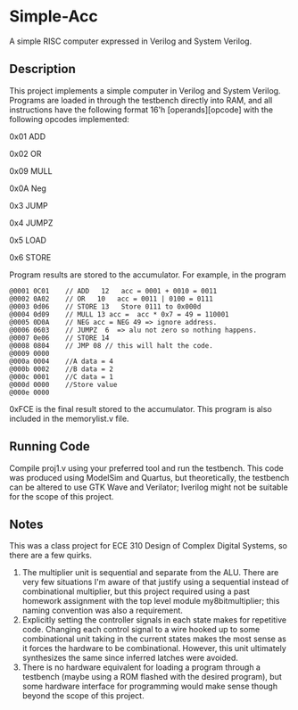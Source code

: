 # Simple-Acc
A simple RISC computer expressed in Verilog and System Verilog.

## Description
This project implements a simple computer in Verilog and System Verilog.  Programs are loaded in through the testbench directly into RAM, and all instructions have the following format
16'h [operands][opcode]
with the following opcodes implemented:

0x01  ADD

0x02  OR

0x09 MULL

0x0A Neg

0x3 JUMP

0x4 JUMPZ

0x5 LOAD

0x6 STORE

Program results are stored to the accumulator.
For example, in the program
```@0000 0B05    // LOAD  11   acc = 0010
@0001 0C01    // ADD   12   acc = 0001 + 0010 = 0011
@0002 0A02    // OR   10   acc = 0011 | 0100 = 0111
@0003 0d06    // STORE 13   Store 0111 to 0x000d
@0004 0d09    // MULL 13 acc =  acc * 0x7 = 49 = 110001
@0005 0D0A    // NEG acc = NEG 49 => ignore address.
@0006 0603    // JUMPZ  6  => alu not zero so nothing happens.
@0007 0e06    // STORE 14
@0008 0804    // JMP 08 // this will halt the code.
@0009 0000
@000a 0004    //A data = 4
@000b 0002    //B data = 2
@000c 0001    //C data = 1
@000d 0000    //Store value
@000e 0000
```
0xFCE is the final result stored to the accumulator.  This program is also included in the memorylist.v file.

## Running Code
Compile proj1.v using your preferred tool and run the testbench.  This code was produced using ModelSim and Quartus, but theoretically, the testbench can be altered to use GTK Wave and Verilator; Iverilog might not be suitable for the scope of this project.

## Notes
This was a class project for ECE 310 Design of Complex Digital Systems, so there are a few quirks.
<ol>
<li>The multiplier unit is sequential and separate from the ALU.  There are very few situations I'm aware of that justify using a sequential instead of combinational multiplier, but this project required using a past homework assignment with the top level module my8bitmultiplier; this naming convention was also a requirement.</li>
<li>Explicitly setting the controller signals in each state makes for repetitive code.  Changing each control signal to a wire hooked up to some combinational unit taking in the current states makes the most sense as it forces the hardware to be combinational.  However, this unit ultimately synthesizes the same since inferred latches were avoided.</li>
<li>There is no hardware equivalent for loading a program through a testbench (maybe using a ROM flashed with the desired program), but some hardware interface for programming would make sense though beyond the scope of this project.</li>
</ol> 

